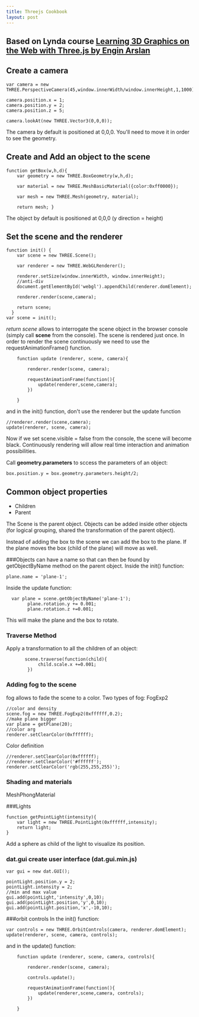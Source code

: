 ```yaml
---
title: Threejs Cookbook
layout: post
---
```


## Based on Lynda course [Learning 3D Graphics on the Web with Three.js by Engin Arslan](https://www.lynda.com/JavaScript-tutorials/Introduction-three-js/586668/633290-4.html)

## Create a camera

```properties
var camera = new THREE.PerspectiveCamera(45,window.innerWidth/window.innerHeight,1,1000);

camera.position.x = 1;
camera.position.y = 2;
camera.position.z = 5;

camera.lookAt(new THREE.Vector3(0,0,0));
```
The camera by default is positioned at 0,0,0. You'll need to move it in order to see the geometry.

## Create and Add an object to the scene

```properties
function getBox(w,h,d){
    var geometry = new THREE.BoxGeometry(w,h,d);
    
    var material = new THREE.MeshBasicMaterial({color:0xff0000});
    
    var mesh = new THREE.Mesh(geometry, material);
    
    return mesh; }
```
The object by default is positioned at 0,0,0 (y direction = height)

## Set the scene and the renderer

```properties
function init() {
    var scene = new THREE.Scene();
    
    var renderer = new THREE.WebGLRenderer();
    
    renderer.setSize(window.innerWidth, window.innerHeight);
    //anti-div
    document.getElementById('webgl').appendChild(renderer.domElement);
    
    renderer.render(scene,camera);
    
    return scene;
  }
var scene = init();
```
*return scene* allows to interrogate the scene object in the browser console (simply call **scene** from the console).
The scene is rendered just once. In order to render the scene continuously we need to use the requestAnimationFrame() function.

```properties
    function update (renderer, scene, camera){

        renderer.render(scene, camera);

        requestAnimationFrame(function(){
            update(renderer,scene,camera);
        })

    }
```

and in the init() function, don't use the renderer but the update function
```properties
//renderer.render(scene,camera);
update(renderer, scene, camera);
```

Now if we set scene.visible = false from the console, the scene will become black. Continuously rendering will allow real time interaction and animation possibilities.

Call **geometry.parameters** to sccess the parameters of an object:
```properties
box.position.y = box.geometry.parameters.height/2;
```

## Common object properties

- Children 
- Parent

The Scene is the parent object. Objects can be added inside other objects (for logical grouping, shared the transformation of the parent object).

Instead of adding the box to the scene we can add the box to the plane. If the plane moves the box (child of the plane) will move as well.

###Objects can have a name so that can then be found by getObjectByName method on the parent object.
Inside the init() function:
```properties
plane.name = 'plane-1';
```
Inside the update function:
```properties
  var plane = scene.getObjectByName('plane-1');
        plane.rotation.y += 0.001;
        plane.rotation.z +=0.001;
```
This will make the plane and the box to rotate.

### Traverse Method
Apply a transformation to all the children of an object:
```properties
       scene.traverse(function(child){
            child.scale.x +=0.001;
        })
```

### Adding fog to the scene

fog allows to fade the scene to a color. Two types of fog: FogExp2
```properties
//color and density
scene.fog = new THREE.FogExp2(0xffffff,0.2);
//make plane bigger
var plane = getPlane(20);
//color arg
renderer.setClearColor(0xffffff);
```

Color definition
```properties
//renderer.setClearColor(0xffffff);
//renderer.setClearColor('#ffffff');
renderer.setClearColor('rgb(255,255,255)');
```

### Shading and materials
MeshPhongMaterial


###Lights
```properties
function getPointLight(intensity){
    var light = new THREE.PointLight(0xffffff,intensity);
    return light;
}
```

Add a sphere as child of the light to visualize its position.

### dat.gui create user interface (dat.gui.min.js)

```properties
var gui = new dat.GUI();

pointLight.position.y = 2;
pointLight.intensity = 2;
//min and max value
gui.add(pointLight,'intensity',0,10);
gui.add(pointLight.position,'y',0,10);
gui.add(pointLight.position,'x',-10,10);
```

###orbit controls
In the init() function:
```properties
var controls = new THREE.OrbitControls(camera, renderer.domElement);
update(renderer, scene, camera, controls);
```
and in the update() function:
```properties
    function update (renderer, scene, camera, controls){

        renderer.render(scene, camera);

        controls.update();

        requestAnimationFrame(function(){
            update(renderer,scene,camera, controls);
        })

    }
```